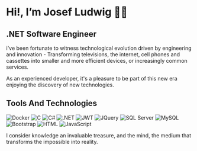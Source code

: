 # Hi!, I’m Josef Ludwig 👨‍💻

## .NET Software Engineer 

i've been fortunate to witness technological evolution driven by engineering and innovation - Transforming televisions, the internet, cell phones and cassettes 
into smaller and more efficient devices, or increasingly common services.

As an experienced developer, it's a pleasure to be part of this new era enjoying the discovery of new technologies.

## Tools And Technologies

![Docker](https://img.shields.io/badge/Docker-2496ED?style=flat-square&logo=docker&logoColor=white)
![C](https://img.shields.io/badge/C-00599C?style=flat-square&logo=c&logoColor=white)
![C#](https://img.shields.io/badge/C%23-239120?style=flat-square&logo=c-sharp&logoColor=white)
![.NET](https://img.shields.io/badge/.NET-512BD4?style=flat-square&logo=.net&logoColor=white)
![JWT](https://img.shields.io/badge/JWT-000000?style=flat-square&logo=json-web-tokens&logoColor=white)
![JQuery](https://img.shields.io/badge/jQuery-0769AD?style=flat-square&logo=jquery&logoColor=white)
![SQL Server](https://img.shields.io/badge/SQL_Server-CC2927?style=flat-square&logo=microsoft-sql-server&logoColor=white)
![MySQL](https://img.shields.io/badge/MySQL-4479A1?style=flat-square&logo=mysql&logoColor=white)
![Bootstrap](https://img.shields.io/badge/Bootstrap-7952B3?style=flat-square&logo=bootstrap&logoColor=white)
![HTML](https://img.shields.io/badge/HTML5-E34F26?style=flat-square&logo=html5&logoColor=white)
![JavaScript](https://img.shields.io/badge/JavaScript-F7DF1E?style=flat-square&logo=javascript&logoColor=black)


I consider knowledge an invaluable treasure, and the mind, the medium that transforms the impossible into reality.

<!--
**JLudwigRC/JLudwigRC** is a ✨ _special_ ✨ repository because its `README.md` (this file) appears on your GitHub profile.

Here are some ideas to get you started:

- 🔭 I’m currently working on ...
- 🌱 I’m currently learning ...
- 👯 I’m looking to collaborate on ...
- 🤔 I’m looking for help with ...
- 💬 Ask me about ...
- 📫 How to reach me: ...
- 😄 Pronouns: ...
- ⚡ Fun fact: ...
-->

